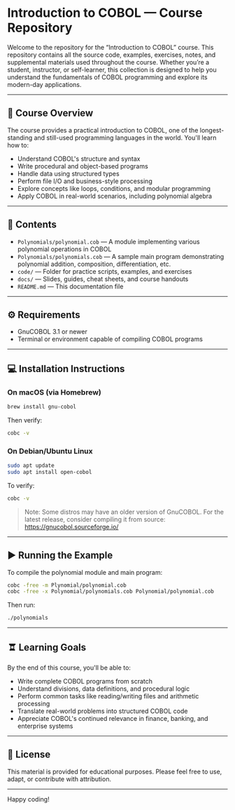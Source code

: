 # Introduction to COBOL — Course Repository

Welcome to the repository for the “Introduction to COBOL” course. This repository contains all the source code, examples, exercises, notes, and supplemental materials used throughout the course. Whether you’re a student, instructor, or self-learner, this collection is designed to help you understand the fundamentals of COBOL programming and explore its modern-day applications.

---

## 📜 Course Overview

The course provides a practical introduction to COBOL, one of the longest-standing and still-used programming languages in the world. You'll learn how to:

- Understand COBOL's structure and syntax
- Write procedural and object-based programs
- Handle data using structured types
- Perform file I/O and business-style processing
- Explore concepts like loops, conditions, and modular programming
- Apply COBOL in real-world scenarios, including polynomial algebra

---

## 📝 Contents

- `Polynomials/polynomial.cob` — A module implementing various polynomial operations in COBOL
- `Polynomials/polynomials.cob` — A sample main program demonstrating polynomial addition, composition, differentiation, etc.
- `code/` — Folder for practice scripts, examples, and exercises
- `docs/` — Slides, guides, cheat sheets, and course handouts
- `README.md` — This documentation file

---

## ⚙️ Requirements

- GnuCOBOL 3.1 or newer
- Terminal or environment capable of compiling COBOL programs

---

## 💻 Installation Instructions

### On macOS (via Homebrew)

```bash
brew install gnu-cobol
```

Then verify:

```bash
cobc -v
```

### On Debian/Ubuntu Linux

```bash
sudo apt update
sudo apt install open-cobol
```

To verify:

```bash
cobc -v
```

> Note: Some distros may have an older version of GnuCOBOL. For the latest release, consider compiling it from source: https://gnucobol.sourceforge.io/

---

## ▶️ Running the Example

To compile the polynomial module and main program:

```bash
cobc -free -m Plynomial/polynomial.cob
cobc -free -x Polynomial/polynomials.cob Polynomial/polynomial.cob
```

Then run:

```bash
./polynomials
```

---

## 🨠 Learning Goals

By the end of this course, you'll be able to:

- Write complete COBOL programs from scratch
- Understand divisions, data definitions, and procedural logic
- Perform common tasks like reading/writing files and arithmetic processing
- Translate real-world problems into structured COBOL code
- Appreciate COBOL's continued relevance in finance, banking, and enterprise systems

---

## 📄 License

This material is provided for educational purposes. Please feel free to use, adapt, or contribute with attribution.

---

Happy coding!
